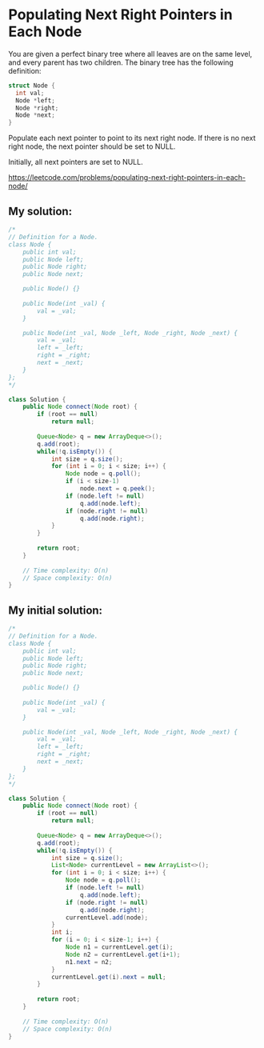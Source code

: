 # Populating Next Right Pointers in Each Node

You are given a perfect binary tree where all leaves are on the same level, and every parent has two children. The binary tree has the following definition:

```C
struct Node {
  int val;
  Node *left;
  Node *right;
  Node *next;
}
```

Populate each next pointer to point to its next right node. If there is no next right node, the next pointer should be set to NULL.

Initially, all next pointers are set to NULL.

https://leetcode.com/problems/populating-next-right-pointers-in-each-node/

## My solution:

```Java
/*
// Definition for a Node.
class Node {
    public int val;
    public Node left;
    public Node right;
    public Node next;

    public Node() {}
    
    public Node(int _val) {
        val = _val;
    }

    public Node(int _val, Node _left, Node _right, Node _next) {
        val = _val;
        left = _left;
        right = _right;
        next = _next;
    }
};
*/

class Solution {
    public Node connect(Node root) {
        if (root == null)
            return null;
        
        Queue<Node> q = new ArrayDeque<>();
        q.add(root);
        while(!q.isEmpty()) {
            int size = q.size();
            for (int i = 0; i < size; i++) {
                Node node = q.poll();
                if (i < size-1)
                    node.next = q.peek();
                if (node.left != null)
                    q.add(node.left);
                if (node.right != null)
                    q.add(node.right);
            }
        }
        
        return root;
    }
    
    // Time complexity: O(n)
    // Space complexity: O(n)
}
```

## My initial solution:

```Java
/*
// Definition for a Node.
class Node {
    public int val;
    public Node left;
    public Node right;
    public Node next;

    public Node() {}
    
    public Node(int _val) {
        val = _val;
    }

    public Node(int _val, Node _left, Node _right, Node _next) {
        val = _val;
        left = _left;
        right = _right;
        next = _next;
    }
};
*/

class Solution {
    public Node connect(Node root) {
        if (root == null)
            return null;
        
        Queue<Node> q = new ArrayDeque<>();
        q.add(root);
        while(!q.isEmpty()) {
            int size = q.size();
            List<Node> currentLevel = new ArrayList<>();
            for (int i = 0; i < size; i++) {
                Node node = q.poll();
                if (node.left != null)
                    q.add(node.left);
                if (node.right != null)
                    q.add(node.right);
                currentLevel.add(node);
            }
            int i;
            for (i = 0; i < size-1; i++) {
                Node n1 = currentLevel.get(i);
                Node n2 = currentLevel.get(i+1);
                n1.next = n2;
            }
            currentLevel.get(i).next = null;
        }
        
        return root;
    }
    
    // Time complexity: O(n)
    // Space complexity: O(n)
}
```
